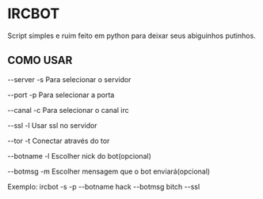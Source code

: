 # IRCBOT
Script simples e ruim feito em python para deixar seus abiguinhos putinhos.

## COMO USAR
--server  -s <server>          Para selecionar o servidor
  
--port  -p <port>            Para selecionar a porta
  
--canal -c                   Para selecionar o canal irc

--ssl   -l                   Usar ssl no servidor 

--tor  -t                   Conectar através do tor

--botname -l                   Escolher nick do bot(opcional) 

--botmsg  -m                   Escolher mensagem que o bot enviará(opcional)

Exemplo: ircbot -s <server> -p <port> --botname hack --botmsg bitch --ssl 
